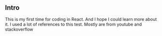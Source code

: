 ## Intro

This is my first time for coding in React. And I hope I could learn more about it.
I used a lot of references to this test. Mostly are from youtube and stackoverflow
